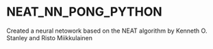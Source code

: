 # NEAT_NN_PONG_PYTHON

Created a neural netowork based on the NEAT algorithm by Kenneth O. Stanley and Risto Miikkulainen
